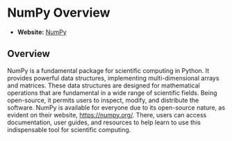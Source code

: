 # NumPy Overview

- **Website:** [NumPy](https://numpy.org/)

## Overview

NumPy is a fundamental package for scientific computing in Python. It provides powerful data structures, implementing multi-dimensional arrays and matrices. These data structures are designed for mathematical operations that are fundamental in a wide range of scientific fields. Being open-source, it permits users to inspect, modify, and distribute the software. NumPy is available for everyone due to its open-source nature, as evident on their website, <https://numpy.org/>. There, users can access documentation, user guides, and resources to help learn to use this indispensable tool for scientific computing.
